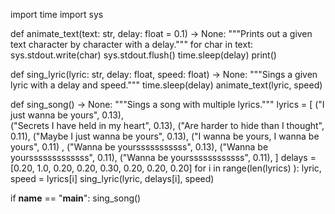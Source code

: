 import time
import sys

def animate_text(text: str, delay: float = 0.1) -> None:
    """Prints out a given text character by character with a delay."""
    for char in text:
        sys.stdout.write(char)
        sys.stdout.flush()
        time.sleep(delay)
    print()

def sing_lyric(lyric: str, delay: float, speed: float) -> None:
    """Sings a given lyric with a delay and speed."""
    time.sleep(delay)
    animate_text(lyric, speed)

def sing_song() -> None:
    """Sings a song with multiple lyrics."""
    lyrics = [
        ("I just wanna be yours", 0.13),   
        ("Secrets I have held in my heart", 0.13),
        ("Are harder to hide than I thought", 0.11),
        ("Maybe I just wanna be yours", 0.13),
        ("I wanna be yours, I wanna be yours", 0.11) ,
        ("Wanna be yoursssssssssss", 0.13),
        ("Wanna be yoursssssssssssss", 0.11),
        ("Wanna be yourssssssssssss", 0.11),
    ]
    delays = [0.20, 1.0, 0.20, 0.20, 0.30, 0.20, 0.20, 0.20]
    for i in range(len(lyrics)  ):
        lyric, speed = lyrics[i]
        sing_lyric(lyric, delays[i], speed)

if __name__ == "__main__":
    sing_song()
